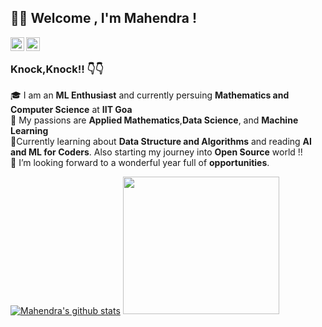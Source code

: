 ## :pray::pray: Welcome , I'm  Mahendra !

<a href="https://www.linkedin.com/in/kumar-mahendra/">
  <img align="left" alt="Mahendra's Linkdein" width="22px" src="https://cdn.jsdelivr.net/npm/simple-icons@v3/icons/linkedin.svg" />
</a>
<a href="https://github.com/Mahendra-Kumar-Suthar">
  <img align="left" alt="Mahendra's Github" width="22px" src="https://cdn.jsdelivr.net/npm/simple-icons@v3/icons/github.svg" />
</a>

<br/> 

### Knock,Knock!! :point_down::point_down:
🎓 I am an **ML Enthusiast** and currently persuing **Mathematics and Computer Science** at **IIT Goa**  </br>
:bell: My passions are **Applied Mathematics**,**Data Science**, and **Machine Learning** </br>
:blue_book:Currently learning about **Data Structure and Algorithms** and reading **AI and ML for Coders**. Also starting my journey into **Open Source** world !! </br>
:eyes: I’m looking forward to a wonderful year full of **opportunities**. </br>

   
   
[![Mahendra's github stats](https://github-readme-stats.vercel.app/api?username=kumar-mahendra&show_icons=true&theme=radical)](https://github.com/kumar-mahendra)
<img src="https://miro.medium.com/max/1360/1*IRGHmiGsa16stedQvIaZfw.gif" width="250" height="220"/>
